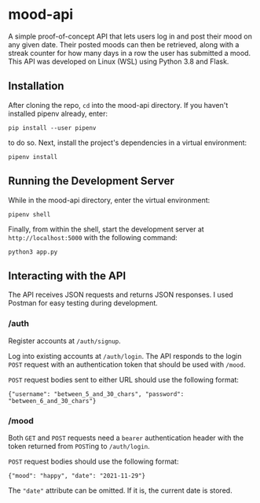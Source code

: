 # mood-api
A simple proof-of-concept API that lets users log in and post their mood on any given date.  Their posted moods can then be retrieved, along with a streak counter for how many days in a row the user has submitted a mood.  This API was developed on Linux (WSL) using Python 3.8 and Flask.

## Installation
After cloning the repo, `cd` into the mood-api directory.  If you haven't installed pipenv already, enter:

`pip install --user pipenv`

to do so.  Next, install the project's dependencies in a virtual environment: 

`pipenv install`


## Running the Development Server
While in the mood-api directory, enter the virtual environment:

`pipenv shell`

Finally, from within the shell, start the development server at `http://localhost:5000` with the following command:

`python3 app.py`

## Interacting with the API
The API receives JSON requests and returns JSON responses.  I used Postman for easy testing during development.

### /auth
Register accounts at `/auth/signup`.

Log into existing accounts at `/auth/login`.  The API responds to the login `POST` request with an authentication token that should be used with `/mood`.

`POST` request bodies sent to either URL should use the following format:

`{"username": "between_5_and_30_chars", "password": "between_6_and_30_chars"}`

### /mood
Both `GET` and `POST` requests need a `bearer` authentication header with the token returned from `POST`ing to `/auth/login`.

`POST` request bodies should use the following format:

`{"mood": "happy", "date": "2021-11-29"}`

The `"date"` attribute can be omitted.  If it is, the current date is stored.
